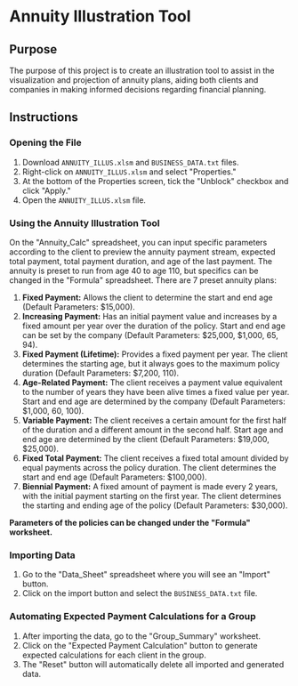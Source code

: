 # Annuity Illustration Tool

## Purpose

The purpose of this project is to create an illustration tool to assist in the visualization and projection of annuity plans, aiding both clients and companies in making informed decisions regarding financial planning.

## Instructions

### Opening the File

1. Download `ANNUITY_ILLUS.xlsm` and `BUSINESS_DATA.txt` files.
2. Right-click on `ANNUITY_ILLUS.xlsm` and select "Properties."
3. At the bottom of the Properties screen, tick the "Unblock" checkbox and click "Apply."
4. Open the `ANNUITY_ILLUS.xlsm` file.

### Using the Annuity Illustration Tool

On the "Annuity_Calc" spreadsheet, you can input specific parameters according to the client to preview the annuity payment stream, expected total payment, total payment duration, and age of the last payment. The annuity is preset to run from age 40 to age 110, but specifics can be changed in the "Formula" spreadsheet. There are 7 preset annuity plans:

1. **Fixed Payment:** Allows the client to determine the start and end age (Default Parameters: $15,000).
2. **Increasing Payment:** Has an initial payment value and increases by a fixed amount per year over the duration of the policy. Start and end age can be set by the company (Default Parameters: $25,000, $1,000, 65, 94).
3. **Fixed Payment (Lifetime):** Provides a fixed payment per year. The client determines the starting age, but it always goes to the maximum policy duration (Default Parameters: $7,200, 110).
4. **Age-Related Payment:** The client receives a payment value equivalent to the number of years they have been alive times a fixed value per year. Start and end age are determined by the company (Default Parameters: $1,000, 60, 100).
5. **Variable Payment:** The client receives a certain amount for the first half of the duration and a different amount in the second half. Start age and end age are determined by the client (Default Parameters: $19,000, $25,000).
6. **Fixed Total Payment:** The client receives a fixed total amount divided by equal payments across the policy duration. The client determines the start and end age (Default Parameters: $100,000).
7. **Biennial Payment:** A fixed amount of payment is made every 2 years, with the initial payment starting on the first year. The client determines the starting and ending age of the policy (Default Parameters: $30,000).

**Parameters of the policies can be changed under the "Formula" worksheet.**

### Importing Data

1. Go to the "Data_Sheet" spreadsheet where you will see an "Import" button.
2. Click on the import button and select the `BUSINESS_DATA.txt` file.

### Automating Expected Payment Calculations for a Group

1. After importing the data, go to the "Group_Summary" worksheet.
2. Click on the "Expected Payment Calculation" button to generate expected calculations for each client in the group.
3. The "Reset" button will automatically delete all imported and generated data.
